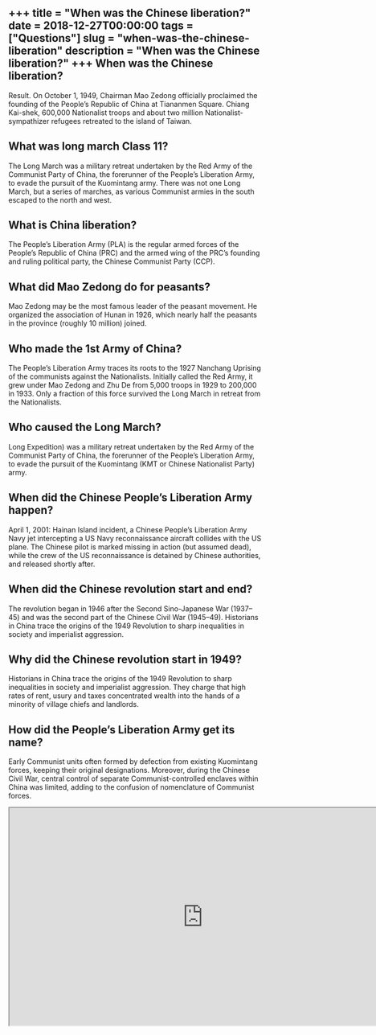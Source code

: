 +++
title = "When was the Chinese liberation?"
date = 2018-12-27T00:00:00
tags = ["Questions"]
slug = "when-was-the-chinese-liberation"
description = "When was the Chinese liberation?"
+++
When was the Chinese liberation?
--------------------------------

Result. On October 1, 1949, Chairman Mao Zedong officially proclaimed the founding of the People’s Republic of China at Tiananmen Square. Chiang Kai-shek, 600,000 Nationalist troops and about two million Nationalist-sympathizer refugees retreated to the island of Taiwan.

What was long march Class 11?
-----------------------------

The Long March was a military retreat undertaken by the Red Army of the Communist Party of China, the forerunner of the People’s Liberation Army, to evade the pursuit of the Kuomintang army. There was not one Long March, but a series of marches, as various Communist armies in the south escaped to the north and west.

What is China liberation?
-------------------------

The People’s Liberation Army (PLA) is the regular armed forces of the People’s Republic of China (PRC) and the armed wing of the PRC’s founding and ruling political party, the Chinese Communist Party (CCP).

What did Mao Zedong do for peasants?
------------------------------------

Mao Zedong may be the most famous leader of the peasant movement. He organized the association of Hunan in 1926, which nearly half the peasants in the province (roughly 10 million) joined.

Who made the 1st Army of China?
-------------------------------

The People’s Liberation Army traces its roots to the 1927 Nanchang Uprising of the communists against the Nationalists. Initially called the Red Army, it grew under Mao Zedong and Zhu De from 5,000 troops in 1929 to 200,000 in 1933. Only a fraction of this force survived the Long March in retreat from the Nationalists.

Who caused the Long March?
--------------------------

Long Expedition) was a military retreat undertaken by the Red Army of the Communist Party of China, the forerunner of the People’s Liberation Army, to evade the pursuit of the Kuomintang (KMT or Chinese Nationalist Party) army.

When did the Chinese People’s Liberation Army happen?
-----------------------------------------------------

April 1, 2001: Hainan Island incident, a Chinese People’s Liberation Army Navy jet intercepting a US Navy reconnaissance aircraft collides with the US plane. The Chinese pilot is marked missing in action (but assumed dead), while the crew of the US reconnaissance is detained by Chinese authorities, and released shortly after.

When did the Chinese revolution start and end?
----------------------------------------------

The revolution began in 1946 after the Second Sino-Japanese War (1937–45) and was the second part of the Chinese Civil War (1945–49). Historians in China trace the origins of the 1949 Revolution to sharp inequalities in society and imperialist aggression.

Why did the Chinese revolution start in 1949?
---------------------------------------------

Historians in China trace the origins of the 1949 Revolution to sharp inequalities in society and imperialist aggression. They charge that high rates of rent, usury and taxes concentrated wealth into the hands of a minority of village chiefs and landlords.

How did the People’s Liberation Army get its name?
--------------------------------------------------

Early Communist units often formed by defection from existing Kuomintang forces, keeping their original designations. Moreover, during the Chinese Civil War, central control of separate Communist-controlled enclaves within China was limited, adding to the confusion of nomenclature of Communist forces.

<iframe allow="accelerometer; autoplay; clipboard-write; encrypted-media; gyroscope; picture-in-picture" allowfullscreen="" class="__youtube_prefs__  epyt-is-override  no-lazyload" data-no-lazy="1" data-origheight="433" data-origwidth="770" data-skipgform_ajax_framebjll="" height="433" id="_ytid_56360" loading="lazy" src="https://www.youtube.com/embed/a9QtIfPIQl4?enablejsapi=1&autoplay=0&cc_load_policy=0&cc_lang_pref=&iv_load_policy=1&loop=0&modestbranding=0&rel=1&fs=1&playsinline=0&autohide=2&theme=dark&color=red&controls=1&" title="YouTube player" width="770"></iframe>